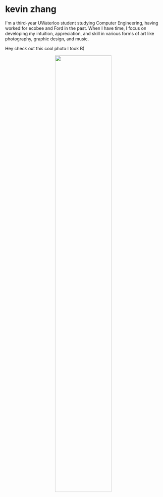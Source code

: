 # kevin zhang

I'm a third-year UWaterloo student studying Computer Engineering, having worked for ecobee and Ford in the past. When I have time, I focus on developing my intuition, appreciation, and skill in various forms of art like photography, graphic design, and music.

Hey check out this cool photo I took B)

<p align="center">
  <img src="https://user-images.githubusercontent.com/43940223/222878427-2df63344-78a4-4eba-93b5-f688941dae6b.jpg" width="60%" />
<p/>
